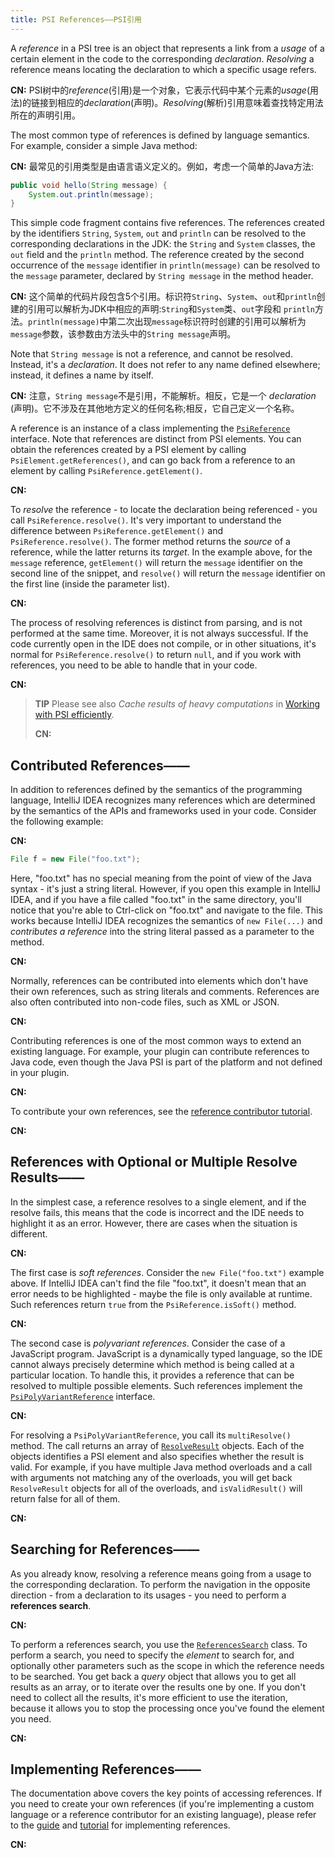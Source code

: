 ```yaml
---
title: PSI References——PSI引用
---
```


A *reference* in a PSI tree is an object that represents a link from a *usage* of a certain element in the code
to the corresponding *declaration*. *Resolving* a reference means locating the declaration to which a specific usage
refers.

**CN:**  PSI树中的*reference*(引用)是一个对象，它表示代码中某个元素的*usage*(用法)的链接到相应的*declaration*(声明)。*Resolving*(解析)引用意味着查找特定用法所在的声明引用。

The most common type of references is defined by language semantics. For example, consider a simple Java method:

**CN:**  最常见的引用类型是由语言语义定义的。例如，考虑一个简单的Java方法:

```java
public void hello(String message) {
    System.out.println(message);
}
```

This simple code fragment contains five references. The references created by the identifiers `String`, `System`, `out` and
`println` can be resolved to the corresponding declarations in the JDK: the `String` and `System` classes, the `out` field and the
`println` method. The reference created by the second occurrence of the `message` identifier in `println(message)` can be resolved to the
`message` parameter, declared by `String message` in the method header.

**CN:**  这个简单的代码片段包含5个引用。标识符`String`、`System`、`out`和`println`创建的引用可以解析为JDK中相应的声明:`String`和`System`类、`out`字段和
`println`方法。`println(message)`中第二次出现`message`标识符时创建的引用可以解析为`message`参数，该参数由方法头中的`String message`声明。

Note that `String message` is not a reference, and cannot be resolved. Instead, it's a _declaration_. It does not
refer to any name defined elsewhere; instead, it defines a name by itself.

**CN:**  注意，`String message`不是引用，不能解析。相反，它是一个 _declaration_ (声明)。它不涉及在其他地方定义的任何名称;相反，它自己定义一个名称。

A reference is an instance of a class implementing the [`PsiReference`](upsource:///platform/core-api/src/com/intellij/psi/PsiReference.java) interface.
Note that references are distinct from PSI elements. You can obtain the references created by a PSI element by calling
`PsiElement.getReferences()`, and can go back from a reference to an element by calling `PsiReference.getElement()`.

**CN:**  

To *resolve* the reference - to locate the declaration being referenced - you call `PsiReference.resolve()`. It's very
important to understand the difference between `PsiReference.getElement()` and `PsiReference.resolve()`. The former method returns the _source_
of a reference, while the latter returns its _target_. In the example above, for the `message` reference, `getElement()`
will return the `message` identifier on the second line of the snippet, and `resolve()` will return the `message` identifier
on the first line (inside the parameter list).

**CN:**  

The process of resolving references is distinct from parsing, and is not performed at the same time. Moreover, it is
not always successful. If the code currently open in the IDE does not compile, or in other situations, it's normal
for `PsiReference.resolve()` to return `null`, and if you work with references, you need to be able to handle that in your code.

**CN:**  

> **TIP** Please see also _Cache results of heavy computations_ in [Working with PSI efficiently](/reference_guide/performance/performance.md#working-with-psi-efficiently).
>
>**CN:**  

## Contributed References——

In addition to references defined by the semantics of the programming language, IntelliJ IDEA recognizes many references
which are determined by the semantics of the APIs and frameworks used in your code. Consider the following example:

**CN:**  

```java
File f = new File("foo.txt");
```

Here, "foo.txt" has no special meaning from the point of view of the Java syntax - it's just a string literal. However,
if you open this example in IntelliJ IDEA, and if you have a file called "foo.txt" in the same directory, you'll notice
that you're able to Ctrl-click on "foo.txt" and navigate to the file. This works because IntelliJ IDEA recognizes the
semantics of `new File(...)` and _contributes a reference_ into the string literal passed as a parameter to the method.

**CN:**  

Normally, references can be contributed into elements which don't have their own references, such as string literals
and comments. References are also often contributed into non-code files, such as XML or JSON.

**CN:**  

Contributing references is one of the most common ways to extend an existing language. For example, your plugin can
contribute references to Java code, even though the Java PSI is part of the platform and not defined in your plugin.

**CN:**  

To contribute your own references, see the [reference contributor tutorial](/tutorials/custom_language_support/reference_contributor.md).

**CN:**  

## References with Optional or Multiple Resolve Results——

In the simplest case, a reference resolves to a single element, and if the resolve fails, this means that the
code is incorrect and the IDE needs to highlight it as an error. However, there are cases when the situation is different.

**CN:**  

The first case is *soft references*. Consider the `new File("foo.txt")` example above. If IntelliJ IDEA can't find
the file "foo.txt", it doesn't mean that an error needs to be highlighted - maybe the file is only available at runtime.
Such references return `true` from the `PsiReference.isSoft()` method.

**CN:**  

The second case is *polyvariant references*. Consider the case of a JavaScript program. JavaScript is a dynamically
typed language, so the IDE cannot always precisely determine which method is being called at a particular location.
To handle this, it provides a reference that can be resolved to multiple possible elements.
Such references implement the [`PsiPolyVariantReference`](upsource:///platform/core-api/src/com/intellij/psi/PsiPolyVariantReference.java) interface.

**CN:**  

For resolving a `PsiPolyVariantReference`, you call its `multiResolve()` method. The call returns an array of
[`ResolveResult`](upsource:///platform/core-api/src/com/intellij/psi/ResolveResult.java) objects. Each of the
objects identifies a PSI element and also specifies whether the result is valid. For example, if you have multiple
Java method overloads and a call with arguments not matching any of the overloads, you will get
back `ResolveResult` objects for all of the overloads, and `isValidResult()` will return false for all of them.

**CN:**  

## Searching for References——

As you already know, resolving a reference means going from a usage to the corresponding declaration. To perform the
navigation in the opposite direction - from a declaration to its usages - you need to perform a **references search**.

**CN:**  

To perform a references search, you use the 
[`ReferencesSearch`](upsource:///platform/indexing-api/src/com/intellij/psi/search/searches/ReferencesSearch.java) class.
To perform a search, you need to specify the *element* to search for, and optionally other parameters such as the
scope in which the reference needs to be searched. You get back a *query* object that allows you to get all results
as an array, or to iterate over the results one by one. If you don't need to collect all the results, it's more efficient
to use the iteration, because it allows you to stop the processing once you've found the element you need.

**CN:**  

## Implementing References——

The documentation above covers the key points of accessing references. If you need to create your own references
(if you're implementing a custom language or a reference contributor for an existing language),
please refer to the [guide](/reference_guide/custom_language_support/references_and_resolve.md) and
[tutorial](/tutorials/custom_language_support/reference_contributor.md) for implementing references.

**CN:**  